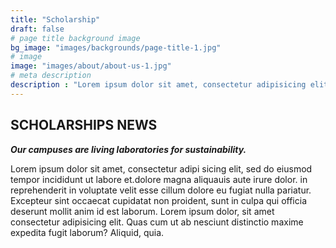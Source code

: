 ```yaml
---
title: "Scholarship"
draft: false
# page title background image
bg_image: "images/backgrounds/page-title-1.jpg"
# image
image: "images/about/about-us-1.jpg"
# meta description
description : "Lorem ipsum dolor sit amet, consectetur adipisicing elit, sed do eiusmod tempor incididunt ut labore. dolore magna aliqua. Ut enim ad minim veniam, quis nostrud."
---
```


## SCHOLARSHIPS NEWS

**_Our campuses are living laboratories for sustainability._**

Lorem ipsum dolor sit amet, consectetur adipi sicing elit, sed do eiusmod tempor incididunt ut labore
et.dolore magna aliquauis aute irure dolor.
in reprehenderit in voluptate velit esse cillum dolore eu fugiat nulla pariatur. Excepteur sint occaecat
cupidatat non proident, sunt in culpa qui officia deserunt mollit anim id est laborum. Lorem ipsum dolor, sit
amet consectetur adipisicing elit. Quas cum ut ab nesciunt distinctio maxime expedita fugit laborum? Aliquid,
quia.
